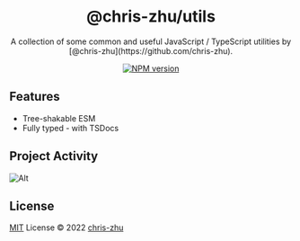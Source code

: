 <!-- TODO logo -->

<h1 align="center">@chris-zhu/utils</h1>

<p align="center">
A collection of some common and useful JavaScript / TypeScript utilities by [@chris-zhu](https://github.com/chris-zhu).
</p>

<p align="center">
<a href="https://www.npmjs.com/package/@chris-zhu/utils"><img src="https://img.shields.io/npm/v/@chris-zhu/utils?color=a1b858&label=" alt="NPM version"></a></p>


## Features
- Tree-shakable ESM
- Fully typed - with TSDocs


## Project Activity
![Alt](https://repobeats.axiom.co/api/embed/0fb35dab21d029f09e6f9d9563c409d24556ff13.svg "Repobeats analytics image")

## License

[MIT](./LICENSE) License © 2022 [chris-zhu](https://github.com/chris-zhu)
